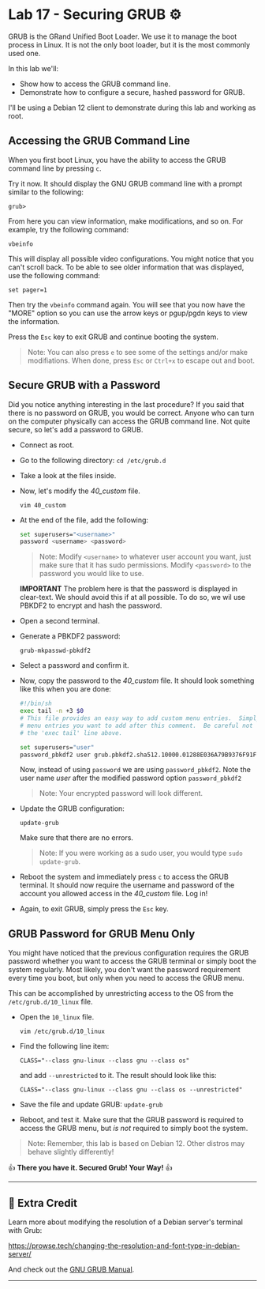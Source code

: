 # Lab 17 - Securing GRUB ⚙️

GRUB is the GRand Unified Boot Loader. We use it to manage the boot process in Linux. It is not the only boot loader, but it is the most commonly used one.

In this lab we'll:

- Show how to access the GRUB command line.
- Demonstrate how to configure a secure, hashed password for GRUB.

I'll be using a Debian 12 client to demonstrate during this lab and working as root.

## Accessing the GRUB Command Line

When you first boot Linux, you have the ability to access the GRUB command line by pressing `c`.

Try it now. It should display the GNU GRUB command line with a prompt similar to the following:

`grub>`

From here you can view information, make modifications, and so on. For example, try the following command:

`vbeinfo`

This will display all possible video configurations. You might notice that you can't scroll back. To be able to see older information that was displayed, use the following command:

`set pager=1`

Then try the `vbeinfo` command again. You will see that you now have the "MORE" option so you can use the arrow keys or pgup/pgdn keys to view the information.

Press the `Esc` key to exit GRUB and continue booting the system.

> Note: You can also press `e` to see some of the settings and/or make modifiations. When done, press `Esc` or `Ctrl+x` to escape out and boot.

## Secure GRUB with a Password

Did you notice anything interesting in the last procedure? If you said that there is no password on GRUB, you would be correct. Anyone who can turn on the computer physically can access the GRUB command line. Not quite secure, so let's add a password to GRUB.

- Connect as root.
- Go to the following directory: `cd /etc/grub.d`
- Take a look at the files inside.
- Now, let's modify the *40_custom* file.

  `vim 40_custom`

- At the end of the file, add the following:

  ```sh
  set superusers="<username>"
  password <username> <password>
  ```

  > Note: Modify `<username>` to whatever user account you want, just make sure that it has sudo permissions. Modify `<password>` to the password you would like to use.

  **IMPORTANT** The problem here is that the password is displayed in clear-text. We should avoid this if at all possible. To do so, we wil use PBKDF2 to encrypt and hash the password.

- Open a second terminal.
- Generate a PBKDF2 password:
  
  `grub-mkpasswd-pbkdf2`

- Select a password and confirm it.
- Now, copy the password to the *40_custom* file. It should look something like this when you are done:
  
  ```sh
  #!/bin/sh
  exec tail -n +3 $0
  # This file provides an easy way to add custom menu entries.  Simply type the
  # menu entries you want to add after this comment.  Be careful not to change
  # the 'exec tail' line above.

  set superusers="user" 
  password_pbkdf2 user grub.pbkdf2.sha512.10000.01288E036A79B9376F91FE12FA43BF20E4E2CC5617C80AE1BDC0B8CA06510043CE3B8CF5F88B06F5D9F202F8B51A8A2D00430290B730959E537FE9D7BBA09145.39C484C57818CA34E7B81E8F2BD8DAA35069F655624032E6F2E6EBCD3906A7E58E5151CF30F9B3BC1B03181524A5E904D98029C8B6ABCAAB0C1923A098CDED34
  ```
  
  Now, instead of using `password` we are using `password_pbkdf2`.
  Note the user name *user* after the modified password option `password_pbkdf2`

  > Note: Your encrypted password will look different.

- Update the GRUB configuration:

  `update-grub`

  Make sure that there are no errors.

  > Note: If you were working as a sudo user, you would type `sudo update-grub`.

- Reboot the system and immediately press `c` to access the GRUB terminal. It should now require the username and password of the account you allowed access in the *40_custom* file. Log in!

- Again, to exit GRUB, simply press the `Esc` key.

## GRUB Password for GRUB Menu Only

You might have noticed that the previous configuration requires the GRUB password whether you want to access the GRUB terminal or simply boot the system regularly. Most likely, you don't want the password requirement every time you boot, but only when you need to access the GRUB menu.

This can be accomplished by unrestricting access to the OS from the `/etc/grub.d/10_linux` file.

- Open the `10_linux` file.

  `vim /etc/grub.d/10_linux`

- Find the following line item:

  `CLASS="--class gnu-linux --class gnu --class os"`

  and add `--unrestricted` to it. The result should look like this:

  `CLASS="--class gnu-linux --class gnu --class os --unrestricted"`

- Save the file and update GRUB: `update-grub`
- Reboot, and test it. Make sure that the GRUB password is required to access the GRUB menu, but *is not* required to simply boot the system.

> Note: Remember, this lab is based on Debian 12. Other distros may behave slightly differently!

👍 **There you have it. Secured Grub! Your Way!** 👍

---

## 📃 Extra Credit

Learn more about modifying the resolution of a Debian server's terminal with Grub:

https://prowse.tech/changing-the-resolution-and-font-type-in-debian-server/

And check out the [GNU GRUB Manual](<https://www.gnu.org/software/grub/manual/grub/grub.html>).

---
